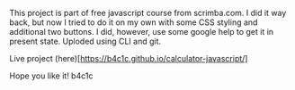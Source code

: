 This project is part of free javascript course from scrimba.com.
I did it way back, but now I tried to do it on my own with some CSS styling and additional two buttons.
I did, however, use some google help to get it in present state.
Uploded using CLI and git.

Live project (here)[https://b4c1c.github.io/calculator-javascript/]

Hope you like it!
b4c1c
